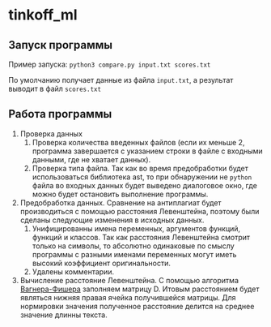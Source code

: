 # tinkoff_ml
## Запуск программы
Пример запуска: `python3 compare.py input.txt scores.txt`

По умолчанию получает данные из файла `input.txt`, а результат выводит в файл `scores.txt`
## Работа программы
1. Проверка данных
    1. Проверка количества введенных файлов (если их меньше 2, программа завершается с указанием строки в файле с входными данными, где не хватает данных).
    2. Проверка типа файла. Так как во время предобработки будет использоваться библиотека ast, то при обнаружении не `python` файла во входных данных будет выведено диалоговое окно, где можно будет остановить выполнение программы.
2. Предобработка данных.
  Сравнение на антиплагиат будет производиться с помощью расстояния Левенштейна, поэтому были сделаны следующие изменения в исходных данных.
    1. Унифицированны имена переменных, аргументов функций, функций и классов. Так как расстояния Левенштейна смотрит только на символы, то абсолютно одинаковые по смыслу программы с разными именами переменных могут иметь высокий коэффициент оригинальности.
    2. Удалены комментарии. 
3. Вычисление расстояние Левенштейна. 
  С помощью алгоритма [Вагнера-Фишера](https://en.wikipedia.org/wiki/Wagner–Fischer_algorithm) заполняем матрицу D. Итовым расстоянием будет являться нижняя правая ячейка получившейся матрицы. Для нормировки значения полученное расстояние делится на среднее значение длинны текста.
